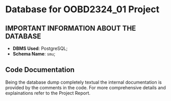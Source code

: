 # Database for OOBD2324_01 Project

## IMPORTANT INFORMATION ABOUT THE DATABASE

- **DBMS Used**: PostgreSQL;
- **Schema Name**: `smu`;

## Code Documentation

Being the database dump completely textual the internal documentation is provided by the comments in the code. For more comprehensive details and explainations refer to the Project Report.